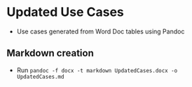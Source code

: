 # Updated Use Cases
- Use cases generated from Word Doc tables using Pandoc


## Markdown creation

- Run `pandoc -f docx -t markdown UpdatedCases.docx -o UpdatedCases.md`
